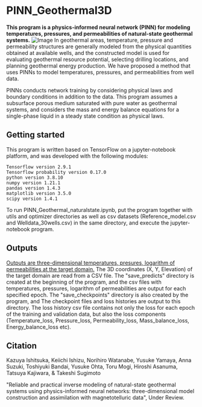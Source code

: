 # PINN_Geothermal3D
**This program is a physics-informed neural network (PINN) for modeling temperatures, pressures, and permeabilities of natural-state geothermal systems.**
![Image](https://github.com/user-attachments/assets/1b6bbf22-e133-4059-a99a-73e61af19d56)
In geothermal areas, temperature, pressure and permeability structures are generally modeled from the physical quantities obtained at available wells, and the constructed model is used for evaluating geothermal resource potential, selecting drilling locations, and planning geothermal energy production. We have proposed a method that uses PINNs to model temperatures, pressures, and permeabilities from well data.

PINNs conducts network training by considering physical laws and boundary conditions in addition to the data. This program assumes a subsurface porous medium saturated with pure water as geothermal systems, and considers the mass and energy balance equations for a single-phase liquid in a steady state condition as physical laws.
## Getting started
This program is written based on TensorFlow on a jupyter-notebook platform, and was developed with the following modules:
```
Tensorflow version 2.9.1
Tensorflow probability version 0.17.0
python version 3.8.10
numpy version 1.21.1
pandas version 1.4.3
matplotlib version 3.5.0
scipy version 1.4.1
```
To run PINN_Geothermal_naturalstate.ipynb, put the program together with utils and optimizer directories as well as csv datasets (Reference_model.csv and Welldata_30wells.csv) in the same directory, and execute the jupyter-notebook program.
## Outputs
<ins>Outputs are three-dimensional temperatures, presures, logarithm of permeabilities at the target domain.</ins>
The 3D coordinates (X, Y, Elevation) of the target domain are read from a CSV file.
The "save_predicts" directory is created at the beginning of the program, and the csv files with temperatures, pressures, logarithm of permeabilities are output for each specified epoch.
The "save_checkpoints" directory is also created by the program, and The checkpoint files and loss histories are output to this directory.
The loss history csv file contains not only the loss for each epoch of the training and validation data, but also the loss components (Temperature_loss, Pressure_loss, Permeability_loss, Mass_balance_loss, Energy_balance_loss etc).

## Citation
Kazuya Ishitsuka, Keiichi Ishizu, Norihiro Watanabe, Yusuke Yamaya, Anna Suzuki, Toshiyuki Bandai, Yusuke Ohta, Toru Mogi, Hiroshi Asanuma, Tatsuya Kajiwara, & Takeshi Sugimoto

"Reliable and practical inverse modeling of natural-state geothermal systems using physics-informed neural networks: three-dimensional model construction and assimilation with magnetotelluric data", Under Review.
